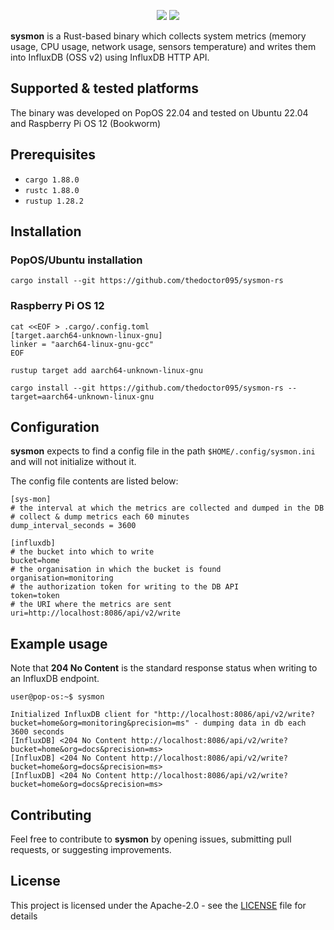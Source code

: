 <p align="center">
    <a href="https://opensource.org/licenses/Apache-2.0" alt="Apache 2.0 License">
        <img src="https://img.shields.io/badge/License-Apache_2.0-orange.svg" /></a>
    <a href="https://www.rust-lang.org/tools/install" alt="Rust 1.88.0">
        <img src="https://img.shields.io/badge/Rust-1.88.0-orange.svg" /></a>
</p>

**sysmon** is a Rust-based binary which collects system metrics (memory usage, CPU usage, network usage, sensors temperature) and writes them into InfluxDB (OSS v2) using InfluxDB HTTP API.

## Supported & tested platforms

The binary was developed on PopOS 22.04 and tested on Ubuntu 22.04 and Raspberry Pi OS 12 (Bookworm) 

## Prerequisites

- `cargo 1.88.0`
- `rustc 1.88.0`
- `rustup 1.28.2`

## Installation
### PopOS/Ubuntu installation
```
cargo install --git https://github.com/thedoctor095/sysmon-rs
```

### Raspberry Pi OS 12
```
cat <<EOF > .cargo/.config.toml
[target.aarch64-unknown-linux-gnu]
linker = "aarch64-linux-gnu-gcc"
EOF

rustup target add aarch64-unknown-linux-gnu

cargo install --git https://github.com/thedoctor095/sysmon-rs --target=aarch64-unknown-linux-gnu
```
## Configuration
**sysmon** expects to find a config file in the path `$HOME/.config/sysmon.ini` and will not initialize without it.

The config file contents are listed below:
```
[sys-mon]
# the interval at which the metrics are collected and dumped in the DB
# collect & dump metrics each 60 minutes
dump_interval_seconds = 3600

[influxdb]
# the bucket into which to write
bucket=home
# the organisation in which the bucket is found
organisation=monitoring
# the authorization token for writing to the DB API
token=token
# the URI where the metrics are sent
uri=http://localhost:8086/api/v2/write

```
## Example usage
Note that **204 No Content** is the standard response status when writing to an InfluxDB endpoint.
```
user@pop-os:~$ sysmon

Initialized InfluxDB client for "http://localhost:8086/api/v2/write?bucket=home&org=monitoring&precision=ms" - dumping data in db each 3600 seconds
[InfluxDB] <204 No Content http://localhost:8086/api/v2/write?bucket=home&org=docs&precision=ms>
[InfluxDB] <204 No Content http://localhost:8086/api/v2/write?bucket=home&org=docs&precision=ms>
[InfluxDB] <204 No Content http://localhost:8086/api/v2/write?bucket=home&org=docs&precision=ms>
```

## Contributing

Feel free to contribute to **sysmon** by opening issues, submitting pull requests, or suggesting improvements.

## License

This project is licensed under the Apache-2.0 - see the [LICENSE](LICENSE) file for details
